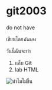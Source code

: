 # git2003
do not have

เขียนโดย*ฉันเอง*

วันนี้ฉันจะทำ
1. เเล็บ Git
2. lab HTML

![ทำไมไม่ขึ้น](https://encrypted-tbn0.gstatic.com/images?q=tbn:ANd9GcSBZVuHlHZy2MqKNmhvE1z7xq2rQc13yXdATA&usqp=CAU)
